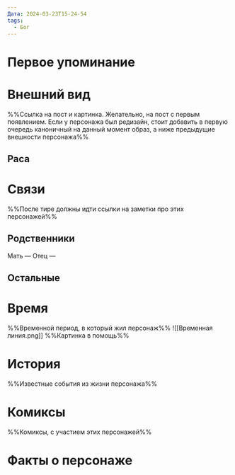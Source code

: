 ```yaml
---
Дата: 2024-03-23T15-24-54
tags:
  - Бог
---
```

# Первое упоминание

# Внешний вид
%%Ссылка на пост и картинка. Желательно, на пост с первым появлением. Если у персонажа был редизайн, стоит добавить в первую очередь каноничный на данный момент образ, а ниже предыдущие внешности персонажа%%
## Раса
# Связи
%%После тире должны идти ссылки на заметки про этих персонажей%%
## Родственники
Мать —
Отец — 
## Остальные 
# Время
%%Временной период, в который жил персонаж%%
![[Временная линия.png]]
%%Картинка в помощь%%
# История
%%Известные события из жизни персонажа%%
# Комиксы
%%Комиксы, с участием этих персонажей%%
# Факты о персонаже